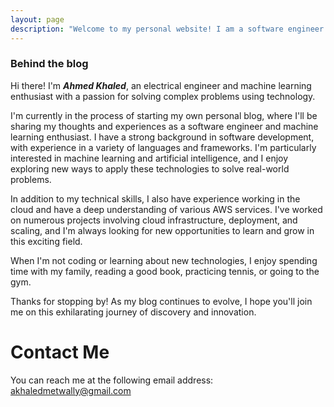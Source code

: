 ```yaml
---
layout: page
description: "Welcome to my personal website! I am a software engineer and machine learning enthusiast with a passion for solving real-world problems through technology. On my website, you will find my portfolio of projects, as well as my thoughts and insights on the latest developments in the tech industry. Thank you for visiting, and I hope you enjoy your stay!"
---
```


### Behind the blog

Hi there! I'm **_Ahmed Khaled_**, an electrical engineer and machine learning enthusiast with a passion for solving complex problems using technology.

I'm currently in the process of starting my own personal blog, where I'll be sharing my thoughts and experiences as a software engineer and machine learning enthusiast. I have a strong background in software development, with experience in a variety of languages and frameworks. I'm particularly interested in machine learning and artificial intelligence, and I enjoy exploring new ways to apply these technologies to solve real-world problems.

In addition to my technical skills, I also have experience working in the cloud and have a deep understanding of various AWS services. I've worked on numerous projects involving cloud infrastructure, deployment, and scaling, and I'm always looking for new opportunities to learn and grow in this exciting field.

When I'm not coding or learning about new technologies, I enjoy spending time with my family, reading a good book, practicing tennis, or going to the gym.

Thanks for stopping by! As my blog continues to evolve, I hope you'll join me on this exhilarating journey of discovery and innovation.

# Contact Me

You can reach me at the following email address: akhaledmetwally@gmail.com
